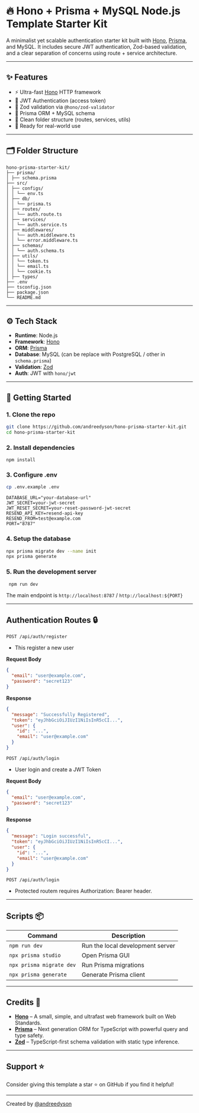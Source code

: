 # 🔥 Hono + Prisma + MySQL Node.js Template Starter Kit

A minimalist yet scalable authentication starter kit built with [Hono](https://hono.dev/), [Prisma](https://www.prisma.io/), and MySQL. It includes secure JWT authentication, Zod-based validation, and a clear separation of concerns using route + service architecture.

---

## ✨ Features

- ⚡ Ultra-fast [Hono](https://hono.dev/) HTTP framework
- 🔐 JWT Authentication (access token)
- 🧠 Zod validation via `@hono/zod-validator`
- 🧬 Prisma ORM + MySQL schema
- 🧱 Clean folder structure (routes, services, utils)
- 🧪 Ready for real-world use

---

## 🗂️ Folder Structure
```
hono-prisma-starter-kit/
├── prisma/
│ ├── schema.prisma
├── src/
│ ├── configs/
│ │ └── env.ts
│ ├── db/
│ │ └── prisma.ts
│ ├── routes/
│ │ └── auth.route.ts
│ ├── services/
│ │ └── auth.service.ts
│ ├── middlewares/
│ │ └── auth.middleware.ts
│ │ └── error.middleware.ts
│ ├── schemas/
│ │ └── auth.schema.ts
│ ├── utils/
│ │ └── token.ts
│ │ └── email.ts
│ │ └── cookie.ts
│ ├── types/
├── .env
├── tsconfig.json
├── package.json
└── README.md
```

---

## ⚙️ Tech Stack

- **Runtime**: Node.js
- **Framework**: [Hono](https://hono.dev/)
- **ORM**: [Prisma](https://www.prisma.io/)
- **Database**: MySQL (can be replace with PostgreSQL / other in `schema.prisma`)
- **Validation**: [Zod](https://zod.dev/)
- **Auth**: JWT with `hono/jwt`

---

## 🚀 Getting Started

### 1. Clone the repo
```bash
git clone https://github.com/andreedyson/hono-prisma-starter-kit.git
cd hono-prisma-starter-kit
```

### 2. Install dependencies
```
npm install
```

### 3. Configure .env
``` bash
cp .env.example .env
```

``` env
DATABASE_URL="your-database-url"
JWT_SECRET=your-jwt-secret
JWT_RESET_SECRET=your-reset-password-jwt-secret
RESEND_API_KEY=resend-api-key
RESEND_FROM=test@example.com
PORT="8787"
```

### 4. Setup the database
```bash
npx prisma migrate dev --name init
npx prisma generate
```

### 5. Run the development server
```
 npm run dev
```
The main endpoint is `http://localhost:8787` / `http://localhost:${PORT}`

---

## Authentication Routes 🔒
`POST /api/auth/register`
- This register a new user

**Request Body**
```json
{
  "email": "user@example.com",
  "password": "secret123"
}
```

**Response**
```json
{
  "message": "Successfully Registered",
  "token": "eyJhbGciOiJIUzI1NiIsInR5cCI...",
  "user": {
    "id": "...",
    "email": "user@example.com"
  }
}
```

`POST /api/auth/login`
- User login and create a JWT Token

**Request  Body**
```json
{
  "email": "user@example.com",
  "password": "secret123"
}
```

**Response**
```json
{
  "message": "Login successful",
  "token": "eyJhbGciOiJIUzI1NiIsInR5cCI...",
  "user": {
    "id": "...",
    "email": "user@example.com"
  }
}
```

`POST /api/auth/login`
- Protected routem requires Authorization: Bearer <token> header.

---

## Scripts 📦
| Command | Description |
| -------- | ------- |
| `npm run dev` | Run the local development server |
| `npx prisma studio` | Open Prisma GUI |
| `npx prisma migrate dev` | Run Prisma migrations |
| `npx prisma generate` | Generate Prisma client |

---

## Credits 🙌
- [**Hono**](https://www.hono.dev/) – A  small, simple, and ultrafast web framework built on Web Standards.
- [**Prisma**](https://www.prisma.io/) – Next generation ORM for TypeScript with powerful query and type safety.
- [**Zod**](https://www.zod.dev/) – TypeScript-first schema validation with static type inference.

---

## Support ⭐
Consider giving this template a star ⭐ on GitHub if you find it helpful!

---
Created by [@andreedyson](https://www.github.com/andreedyson)
